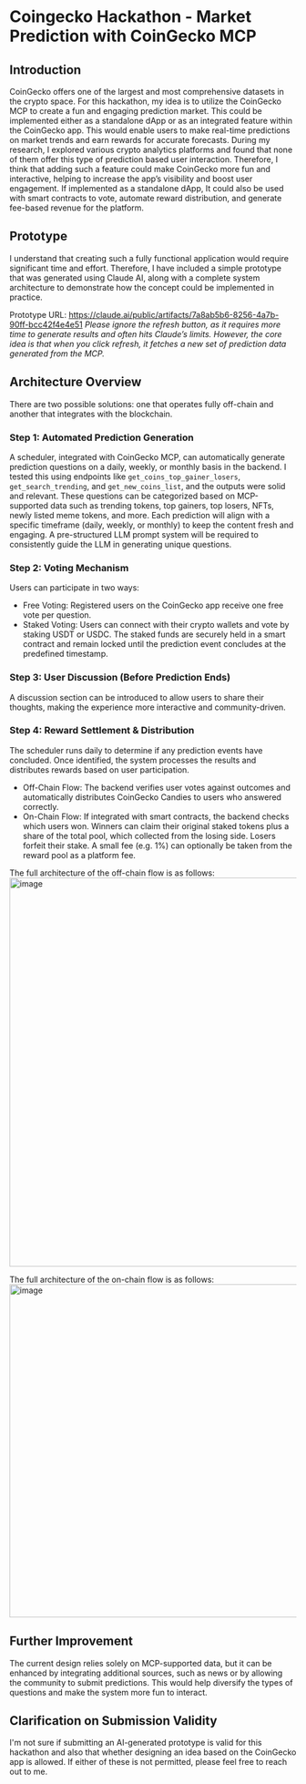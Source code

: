 # Coingecko Hackathon - Market Prediction with CoinGecko MCP
## Introduction
CoinGecko offers one of the largest and most comprehensive datasets in the crypto space. For this hackathon, my idea is to utilize the CoinGecko MCP to create a fun and engaging prediction market. This could be implemented either as a standalone dApp or as an integrated feature within the CoinGecko app. This would enable users to make real-time predictions on market trends and earn rewards for accurate forecasts. During my research, I explored various crypto analytics platforms and found that none of them offer this type of prediction based user interaction. Therefore, I think that adding such a feature could make CoinGecko more fun and interactive, helping to increase the app’s visibility and boost user engagement.  If implemented as a standalone dApp, It could also be used with smart contracts to vote, automate reward distribution, and generate fee-based revenue for the platform.

## Prototype
I understand that creating such a fully functional application would require significant time and effort. Therefore, I have included a simple prototype that was generated using Claude AI, along with a complete system architecture to demonstrate how the concept could be implemented in practice.

Prototype URL: https://claude.ai/public/artifacts/7a8ab5b6-8256-4a7b-90ff-bcc42f4e4e51
*Please ignore the refresh button, as it requires more time to generate results and often hits Claude’s limits. However, the core idea is that when you click refresh, it fetches a new set of prediction data generated from the MCP.*

## Architecture Overview
There are two possible solutions: one that operates fully off-chain and another that integrates with the blockchain.
### Step 1: Automated Prediction Generation
A scheduler, integrated with CoinGecko MCP, can automatically generate prediction questions on a daily, weekly, or monthly basis in the backend. I tested this using endpoints like `get_coins_top_gainer_losers`, `get_search_trending`, and `get_new_coins_list`, and the outputs were solid and relevant. These questions can be categorized based on MCP-supported data such as trending tokens, top gainers, top losers, NFTs, newly listed meme tokens, and more. Each prediction will align with a specific timeframe (daily, weekly, or monthly) to keep the content fresh and engaging. A pre-structured LLM prompt system will be required to consistently guide the LLM in generating unique questions.
### Step 2: Voting Mechanism
Users can participate in two ways:
- Free Voting: Registered users on the CoinGecko app receive one free vote per question.
- Staked Voting: Users can connect with their crypto wallets and vote by staking USDT or USDC. The staked funds are securely held in a smart contract and remain locked until the prediction event concludes at the predefined timestamp.
### Step 3: User Discussion (Before Prediction Ends)
A discussion section can be introduced to allow users to share their thoughts, making the experience more interactive and community-driven.
### Step 4: Reward Settlement & Distribution
The scheduler runs daily to determine if any prediction events have concluded. Once identified, the system processes the results and distributes rewards based on user participation.
- Off-Chain Flow: The backend verifies user votes against outcomes and automatically distributes CoinGecko Candies to users who answered correctly.
- On-Chain Flow: If integrated with smart contracts, the backend checks which users won. Winners can claim their original staked tokens plus a share of the total pool, which collected from the losing side. Losers forfeit their stake. A small fee (e.g. 1%) can optionally be taken from the reward pool as a platform fee.

The full architecture of the off-chain flow is as follows:
<img width="1081" height="683" alt="image" src="https://github.com/user-attachments/assets/3897f66b-deb2-4eae-b8e3-a11ba0397e20" />

The full architecture of the on-chain flow is as follows:
<img width="1200" height="585" alt="image" src="https://github.com/user-attachments/assets/68ee386f-8a1c-43de-858b-195797f37114" />

## Further Improvement
The current design relies solely on MCP-supported data, but it can be enhanced by integrating additional sources, such as news or by allowing the community to submit predictions. This would help diversify the types of questions and make the system more fun to interact.

## Clarification on Submission Validity
I'm not sure if submitting an AI-generated prototype is valid for this hackathon and also that whether designing an idea based on the CoinGecko app is allowed. If either of these is not permitted, please feel free to reach out to me.

